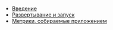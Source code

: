 <!-- docs/_sidebar.md -->

* [Введение](main.md)
* [Развертывание и запуск](deployment.md)
* [Метрики, собираемые приложением](metrics.md)

